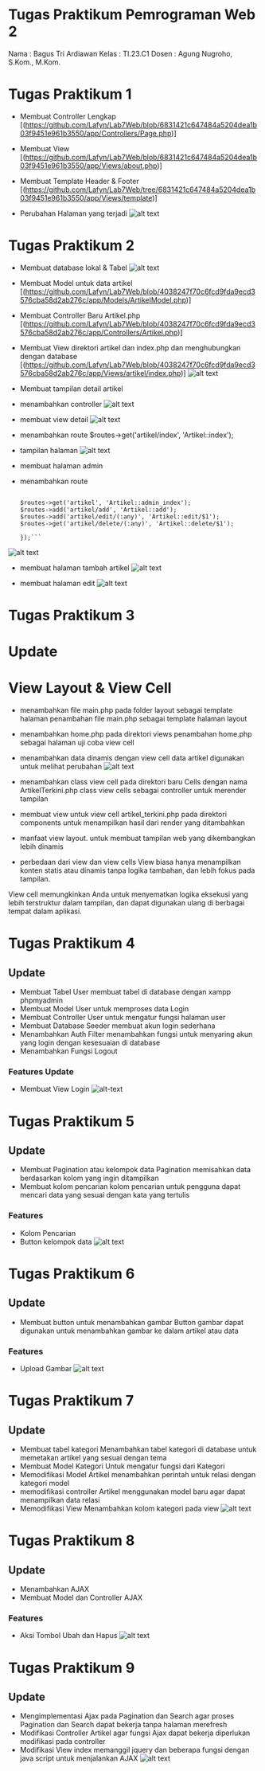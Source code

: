 # Tugas Praktikum Pemrograman Web 2

Nama : Bagus Tri Ardiawan
Kelas : TI.23.C1
Dosen : Agung Nugroho, S.Kom., M.Kom.

# Tugas Praktikum 1

- Membuat Controller Lengkap
  [(https://github.com/Lafyn/Lab7Web/blob/6831421c647484a5204dea1b03f9451e961b3550/app/Controllers/Page.php)]

- Membuat View
  [(https://github.com/Lafyn/Lab7Web/blob/6831421c647484a5204dea1b03f9451e961b3550/app/Views/about.php)]

- Membuat Template Header & Footer
  [(https://github.com/Lafyn/Lab7Web/tree/6831421c647484a5204dea1b03f9451e961b3550/app/Views/template)]

- Perubahan Halaman yang terjadi
  ![alt text](image.png)

# Tugas Praktikum 2

- Membuat database lokal & Tabel
  ![alt text](image-1.png)

- Membuat Model untuk data artikel
  [(https://github.com/Lafyn/Lab7Web/blob/4038247f70c6fcd9fda9ecd3576cba58d2ab276c/app/Models/ArtikelModel.php)]

- Membuat Controller Baru Artikel.php
  [(https://github.com/Lafyn/Lab7Web/blob/4038247f70c6fcd9fda9ecd3576cba58d2ab276c/app/Controllers/Artikel.php)]

- Membuat View direktori artikel dan index.php dan menghubungkan dengan database
  [(https://github.com/Lafyn/Lab7Web/blob/4038247f70c6fcd9fda9ecd3576cba58d2ab276c/app/Views/artikel/index.php)]
  ![alt text](image-2.png)

- Membuat tampilan detail artikel
- menambahkan controller
  ![alt text](image-3.png)
- membuat view detail
  ![alt text](image-4.png)
- menambahkan route
  $routes->get('artikel/index', 'Artikel::index');
- tampilan halaman
  ![alt text](image-5.png)

- membuat halaman admin
- menambahkan route

  ````$routes->group('admin', function($routes) {

  $routes->get('artikel', 'Artikel::admin_index');
  $routes->add('artikel/add', 'Artikel::add');
  $routes->add('artikel/edit/(:any)', 'Artikel::edit/$1');
  $routes->get('artikel/delete/(:any)', 'Artikel::delete/$1');

  });```
  ````

![alt text](image-6.png)

- membuat halaman tambah artikel
  ![alt text](image-7.png)

- membuat halaman edit
  ![alt text](image-8.png)

# Tugas Praktikum 3

# Update

# View Layout & View Cell

- menambahkan file main.php pada folder layout sebagai template halaman
  penambahan file main.php sebagai template halaman layout

- menambahkan home.php pada direktori views
  penambahan home.php sebagai halaman uji coba view cell

- menambahkan data dinamis dengan view cell
  data artikel digunakan untuk melihat perubahan
  ![alt text](image-9.png)
- menambahkan class view cell pada direktori baru Cells dengan nama ArtikelTerkini.php
  class view cells sebagai controller untuk merender tampilan

- membuat view untuk view cell artikel_terkini.php pada direktori components
  untuk menampilkan hasil dari render yang ditambahkan

- manfaat view layout. untuk membuat tampilan web yang dikembangkan lebih dinamis
- perbedaan dari view dan view cells
  View biasa hanya menampilkan konten statis atau dinamis tanpa logika tambahan, dan lebih fokus pada tampilan.

View cell memungkinkan Anda untuk menyematkan logika eksekusi yang lebih terstruktur dalam tampilan, dan dapat digunakan ulang di berbagai tempat dalam aplikasi.

# Tugas Praktikum 4

## Update

- Membuat Tabel User
  membuat tabel di database dengan xampp phpmyadmin
- Membuat Model User
  untuk memproses data Login
- Membuat Controller User
  untuk mengatur fungsi halaman user
- Membuat Database Seeder
  membuat akun login sederhana
- Menambahkan Auth Filter
  menambahkan fungsi untuk menyaring akun yang login dengan kesesuaian di database
- Menambahkan Fungsi Logout

### Features Update

- Membuat View Login
  ![alt-text](image-10.png)

# Tugas Praktikum 5

## Update

- Membuat Pagination atau kelompok data
  Pagination memisahkan data berdasarkan kolom yang ingin ditampilkan
- Membuat kolom pencarian
  kolom pencarian untuk pengguna dapat mencari data yang sesuai dengan kata yang tertulis

### Features

- Kolom Pencarian
- Button kelompok data
  ![alt text](image-11.png)

# Tugas Praktikum 6

## Update

- Membuat button untuk menambahkan gambar
  Button gambar dapat digunakan untuk menambahkan gambar ke dalam artikel atau data

### Features

- Upload Gambar
  ![alt text](image-12.png)

# Tugas Praktikum 7

## Update

- Membuat tabel kategori
  Menambahkan tabel kategori di database untuk memetakan artikel yang sesuai dengan tema
- Membuat Model Kategori
  Untuk mengatur fungsi dari Kategori
- Memodifikasi Model Artikel
  menambahkan perintah untuk relasi dengan kategori model
- memodifikasi controller Artikel
  menggunakan model baru agar dapat menampilkan data relasi
- Memodifikasi View
  Menambahkan kolom kategori pada view
  ![alt text](image-13.png)

# Tugas Praktikum 8

## Update

- Menambahkan AJAX
- Membuat Model dan Controller AJAX

### Features

- Aksi Tombol Ubah dan Hapus
  ![alt text](image-14.png)

# Tugas Praktikum 9

## Update

- Mengimplementasi Ajax pada Pagination dan Search
  agar proses Pagination dan Search dapat bekerja tanpa halaman merefresh
- Modifikasi Controller Artikel
  agar fungsi Ajax dapat bekerja diperlukan modifikasi pada controller
- Modifikasi View index
  memanggil jquery dan beberapa fungsi dengan java script untuk menjalankan AJAX
  ![alt text](image-15.png)
